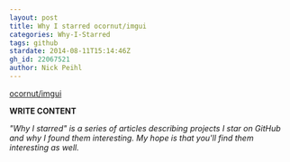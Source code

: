 ```yaml
---
layout: post
title: Why I starred ocornut/imgui
categories: Why-I-Starred
tags: github
stardate: 2014-08-11T15:14:46Z
gh_id: 22067521
author: Nick Peihl
---
```


[ocornut/imgui](star.repo.html_url)

**WRITE CONTENT**

*"Why I starred" is a series of articles describing projects I star on GitHub and why I found them interesting. My hope is that you'll find them interesting as well.*

